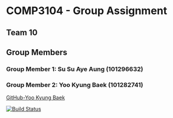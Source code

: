# COMP3104 - Group Assignment

## Team 10
## Group Members
### Group Member 1: Su Su Aye Aung (101296632)
### Group Member 2: Yoo Kyung Baek (101282741)
[GitHub-Yoo Kyung Baek](https://github.com/ashBwhite)



[![Build Status](https://app.travis-ci.com/susuayeaung/COMP3104_Group_Assignment.svg?branch=main)](https://app.travis-ci.com/susuayeaung/COMP3104_Group_Assignment)

